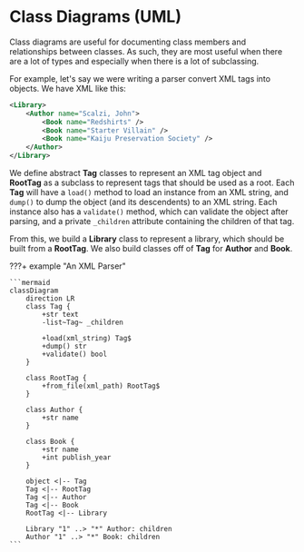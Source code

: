 # Class Diagrams (UML)

Class diagrams are useful for documenting class members and relationships between classes. As such, they are most useful
when there are a lot of types and especially when there is a lot of subclassing.

For example, let's say we were writing a parser convert XML tags into objects. We have XML like this:

```xml
<Library>
    <Author name="Scalzi, John">
        <Book name="Redshirts" />
        <Book name="Starter Villain" />
        <Book name="Kaiju Preservation Society" />
    </Author>
</Library>
```

We define abstract **Tag** classes to 
represent an XML tag object and **RootTag** as a subclass to represent tags that should be used as a root. Each **Tag**
will have a `load()` method to load an instance from an XML string, and `dump()` to dump the object (and its 
descendents) to an XML string. Each instance also has a `validate()` method, which can validate the object after 
parsing, and a private `_children` attribute containing the children of that tag.

From this, we build a **Library** class to represent a library, which should be built from a **RootTag**. We also build
classes off of **Tag** for **Author** and **Book**.

???+ example "An XML Parser"

    ```mermaid
    classDiagram
        direction LR
        class Tag {
            +str text
            -list~Tag~ _children

            +load(xml_string) Tag$
            +dump() str
            +validate() bool
        }

        class RootTag {
            +from_file(xml_path) RootTag$
        }

        class Author {
            +str name
        }

        class Book {
            +str name
            +int publish_year
        }

        object <|-- Tag
        Tag <|-- RootTag
        Tag <|-- Author
        Tag <|-- Book
        RootTag <|-- Library

        Library "1" ..> "*" Author: children
        Author "1" ..> "*" Book: children
    ```